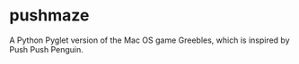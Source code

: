 # pushmaze
A Python Pyglet version of the Mac OS game Greebles, which is inspired by Push Push Penguin.
